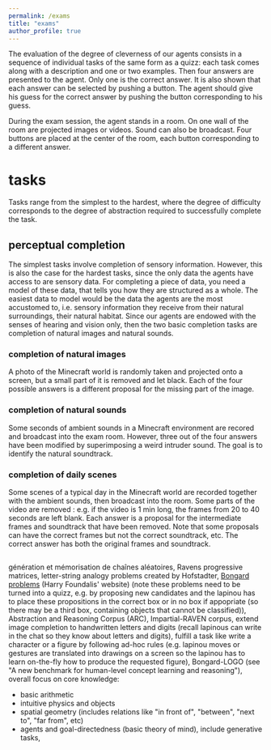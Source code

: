 ```yaml
---
permalink: /exams
title: "exams"
author_profile: true
---
```


The evaluation of the degree of cleverness of our agents consists in a sequence of individual tasks of the same form as a quizz:
each task comes along with a description and one or two examples.
Then four answers are presented to the agent.
Only one is the correct answer.
It is also shown that each answer can be selected by pushing a button.
The agent should give his guess for the correct answer by pushing the button corresponding to his guess.

During the exam session, the agent stands in a room.
On one wall of the room are projected images or videos.
Sound can also be broadcast.
Four buttons are placed at the center of the room, each button corresponding to a different answer.

# tasks
Tasks range from the simplest to the hardest, where the degree of difficulty corresponds to the degree of abstraction required to successfully complete the task.

## perceptual completion
The simplest tasks involve completion of sensory information.
However, this is also the case for the hardest tasks, since the only data the agents have access to are sensory data.
For completing a piece of data, you need a model of these data, that tells you how they are structured as a whole.
The easiest data to model would be the data the agents are the most accustomed to, i.e. sensory information they receive from their natural surroundings, their natural habitat.
Since our agents are endowed with the senses of hearing and vision only, then the two basic completion tasks are completion of natural images and natural sounds.

### completion of natural images
A photo of the Minecraft world is randomly taken and projected onto a screen, but a small part of it is removed and let black.
Each of the four possible answers is a different proposal for the missing part of the image.

### completion of natural sounds
Some seconds of ambient sounds in a Minecraft environment are recored and broadcast into the exam room.
However, three out of the four answers have been modified by superimposing a weird intruder sound.
The goal is to identify the natural soundtrack.

### completion of daily scenes
Some scenes of a typical day in the Minecraft world are recorded together with the ambient sounds, then broadcast into the room.
Some parts of the video are removed : e.g. if the video is 1 min long, the frames from 20 to 40 seconds are left blank.
Each answer is a proposal for the intermediate frames and soundtrack that have been removed.
Note that some proposals can have the correct frames but not the correct soundtrack, etc.
The correct answer has both the original frames and soundtrack.

## 


génération et mémorisation de chaînes aléatoires,
Ravens progressive matrices, letter-string analogy problems created by Hofstadter,
[Bongard problems](https://www.foundalis.com/res/bps/bpidx.htm) (Harry Foundalis' website) (note these problems need to be turned into a quizz, e.g. by proposing new
candidates and the lapinou has to place these propositions in the correct box or in no box if appopriate (so there may be
a third box, containing objects that cannot be classified)), Abstraction and Reasoning Corpus (ARC), Impartial-RAVEN corpus,
extend image completion to handwritten letters and digits (recall lapinous can write in the chat so they know about letters and
digits), fulfill a task like write a character or a figure by following ad-hoc rules (e.g. lapinou moves or gestures are
translated into drawings on a screen so the lapinou has to learn on-the-fly how to produce the requested figure),
Bongard-LOGO (see "A new benchmark for human-level concept learning and reasoning"), overall focus on core knowledge:
 - basic arithmetic
 - intuitive physics and objects
 - spatial geometry (includes relations like "in front of", "between", "next to", "far from", etc)
 - agents and goal-directedness (basic theory of mind),
include generative tasks,

